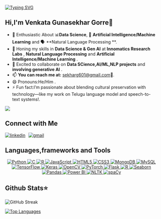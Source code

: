 [![Typing SVG](https://readme-typing-svg.demolab.com?font=Fira+Code&pause=1000&width=435&lines=Hi+there+!+I+am+Gunasekhar;Data+Science+%26+AI%2FML+Aficionado)](https://git.io/typing-svg)
## Hi,I'm Venkata Gunasekhar Gorre👋




- 🔭 Enthusiastic About 📊**Data Science**, 🤖 **Artificial Intelligence/Machine Learning** and 🗣️ **Natural Language Processing **.
- 🌱 Honing my skills in **Data Science & Gen AI** at **Innomatics Research Labs** , **Natural Language Processing** and **Artificial Intelligence/Machine Learning** .
- 👯 Excited to collaborate on **Data SCience,AI/ML,NLP projects** and **involving generative AI** .
- 📫 **You can reach me at:** sekharg601@gmail.com📧.
- 😄 Pronouns:He/Him .
- ⚡ Fun fact:I’m passionate about blending cultural preservation with technology—like my work on Telugu language model and speech-to-text systems!.

[![](https://visitcount.itsvg.in/api?id=GVGunasekhar&label=Profile%20Views&color=3&icon=0&pretty=true)](https://visitcount.itsvg.in)

## Connect with Me
<div align="left" style="display: flex; align-items: center;">
  <a href="https://linkedin.com/in/venkata-gunasekhar-gorre" target="_blank">
    <img src="https://img.shields.io/badge/linkedin-%231E77B5.svg?&style=for-the-badge&logo=linkedin&logoColor=white" alt="linkedin" style="margin-right: 10px;" />
  </a>
  <a href="mailto:sekharg601@gmail.com" target="_blank">
    <img src="https://img.shields.io/badge/gmail-%23D14836.svg?&style=for-the-badge&logo=gmail&logoColor=white" alt="gmail" />
  </a>
</div>


## Languages,frameworks and Tools  
<!--![HTML5](https://img.shields.io/badge/HTML5-E34F26?style=for-the-badge&logo=html5&logoColor=white) --->
<div align="center">
  <a href="https://www.python.org/" target="_blank">
    <img src="https://img.shields.io/badge/Python-3670A0?style=for-the-badge&logo=python&logoColor=white" alt="Python" />
  </a>
  <a href="https://www.cprogramming.com/" target="_blank">
    <img src="https://img.shields.io/badge/C-F34B78?style=for-the-badge&logo=c&logoColor=white" alt="C" />
  </a>
  <a href="https://www.r-project.org/" target="_blank">
    <img src="https://img.shields.io/badge/R-40989E?style=for-the-badge&logo=r-lang&logoColor=white" alt="R" />
  </a>
  <a href="https://www.javascript.com/" target="_blank">
    <img src="https://img.shields.io/badge/JavaScript-F7DF1E?style=for-the-badge&logo=javascript&logoColor=white" alt="JavaScript" />
  </a>
  <a href="https://en.wikipedia.org/wiki/HTML5" target="_blank">
    <img src="https://img.shields.io/badge/HTML5-E34F26?style=for-the-badge&logo=html5&logoColor=white" alt="HTML5" />
  </a>
  <a href="https://www.w3schools.com/css/" target="_blank">
    <img src="https://img.shields.io/badge/CSS3-157EFF?style=for-the-badge&logo=css3&logoColor=white" alt="CSS3" />
  </a>
  <a href="https://www.mongodb.com/" target="_blank">
    <img src="https://img.shields.io/badge/MongoDB-47A04C?style=for-the-badge&logo=mongodb&logoColor=white" alt="MongoDB" />
  </a>
  <a href="https://www.mysql.com/" target="_blank">
    <img src="https://img.shields.io/badge/MySQL-00007A?style=for-the-badge&logo=mysql&logoColor=white" alt="MySQL" />
  </a>
  <a href="https://www.tensorflow.org/" target="_blank">
    <img src="https://img.shields.io/badge/TensorFlow-FF69B4?style=for-the-badge&logo=tensorflow&logoColor=white" alt="TensorFlow" />
  </a>
  <a href="https://keras.io/" target="_blank">
    <img src="https://img.shields.io/badge/Keras-1F77B4?style=for-the-badge&logo=keras&logoColor=white" alt="Keras" />
  </a>
  <a href="https://opencv.org/" target="_blank">
    <img src="https://img.shields.io/badge/OpenCV-503C8E?style=for-the-badge&logo=opencv&logoColor=white" alt="OpenCV" />
  </a>
  <a href="https://pytorch.org/" target="_blank">
    <img src="https://img.shields.io/badge/PyTorch-EB3A33?style=for-the-badge&logo=pytorch&logoColor=white" alt="PyTorch" />
  </a>
<a href="https://flask.palletsprojects.com/" target="_blank">
    <img src="https://img.shields.io/badge/Flask-0079A9?style=for-the-badge&logo=flask&logoColor=white" alt="Flask" />
  </a>
  <a href="https://www.r-project.org/" target="_blank">
    <img src="https://img.shields.io/badge/R-40989E?style=for-the-badge&logo=r-lang&logoColor=white" alt="R" />
  </a>
  <a href="https://seaborn.pydata.org/" target="_blank">
    <img src="https://img.shields.io/badge/Seaborn-6988B1?style=for-the-badge&logo=seaborn&logoColor=white" alt="Seaborn" />
  </a>
  <a href="https://pandas.pydata.org/" target="_blank">
    <img src="https://img.shields.io/badge/Pandas-150259?style=for-the-badge&logo=pandas&logoColor=white" alt="Pandas" />
  </a>
  <a href="https://powerbi.microsoft.com/" target="_blank">
    <img src="https://img.shields.io/badge/Power%20BI-F26B20?style=for-the-badge&logo=powerbi&logoColor=white" alt="Power BI" />
  </a>
  <a href="https://www.nltk.org/" target="_blank">
    <img src="https://img.shields.io/badge/NLTK-008000?style=for-the-badge&logo=nltk&logoColor=white" alt="NLTK" />
  </a>
  <a href="https://spacy.io/" target="_blank">
    <img src="https://img.shields.io/badge/spaCy-20902F?style=for-the-badge&logo=spacy&logoColor=white" alt="spaCy" />
  </a>

</div>

  ## Github Stats⭐


![GitHub Streak](http://github-readme-streak-stats.herokuapp.com?user=GVGunasekhar&theme=radical&background=0D1117)

[![Top Languages](https://github-readme-stats.vercel.app/api/top-langs/?username=GVGunasekhar&layout=compact&theme=radical&bg_color=0D1117)](https://github.com/GVGunasekhar/github-readme-stats)
